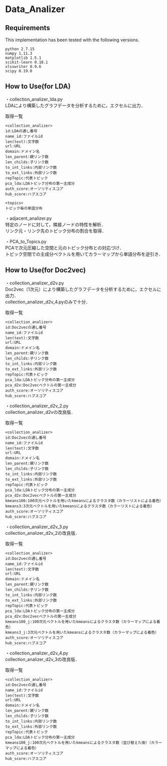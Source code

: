 # Data_Analizer

## Requirements

This implementation has been tested with the following versions.

```
python 2.7.15
numpy 1.11.3
matplotlib 1.5.1
scikit-learn 0.18.1
xlsxwriter 0.9.6
scipy 0.19.0
```

## How to Use(for LDA)
・collection_analizer_lda.py  
LDAにより構築したグラフデータを分析するために，エクセルに出力．  

取得一覧  
```
<collection_analizer>
id:LDAの通し番号
name_id:ファイルid
len(text):文字数
url:URL
domain:ドメイン名
len_parent:親リンク数
len_childs:子リンク数
to_int_links:内部リンク数
to_ext_links:外部リンク数
repTopic:代表トピック
pca_lda:LDAトピック分布の第一主成分
auth_score:オーソリティスコア
hub_score:ハブスコア

<topics>
トピック毎の単語分布
```

・adjacent_analizer.py  
特定のノードに対して，隣接ノードの特性を解析．  
リンク元・リンク先のトピック分布の割合を取得．  

・PCA_to_Topics.py  
PCAで次元圧縮した空間と元のトピック分布との対応づけ．  
トピック空間での主成分ベクトルを用いてカラーマップから単語分布を逆引き．  

## How to Use(for Doc2vec)
・collection_analizer_d2v.py  
Doc2vec（1次元）により構築したグラフデータを分析するために，エクセルに出力．  
collection_analizer_d2v_4.pyのみで十分．  

取得一覧  
```
<collection_analizer>
id:Doc2vecの通し番号
name_id:ファイルid
len(text):文字数
url:URL
domain:ドメイン名
len_parent:親リンク数
len_childs:子リンク数
to_int_links:内部リンク数
to_ext_links:外部リンク数
repTopic:代表トピック
pca_lda:LDAトピック分布の第一主成分
pca_d2v:Doc2vecベクトルの第一主成分
auth_score:オーソリティスコア
hub_score:ハブスコア
```

・collection_analizer_d2v_2.py   
collection_analizer_d2vの改良版．  

取得一覧  
```
<collection_analizer>
id:Doc2vecの通し番号
name_id:ファイルid
len(text):文字数
url:URL
domain:ドメイン名
len_parent:親リンク数
len_childs:子リンク数
to_int_links:内部リンク数
to_ext_links:外部リンク数
repTopic:代表トピック
pca_lda:LDAトピック分布の第一主成分
pca_d2v:Doc2vecベクトルの第一主成分
kmeans100:100次元ベクトルを用いたkmeansによるクラスタ数（カラーリストによる着色）
kmeans3:3次元ベクトルを用いたkmeansによるクラスタ数（カラーリストによる着色）
auth_score:オーソリティスコア
hub_score:ハブスコア
```

・collection_analizer_d2v_3.py   
collection_analizer_d2v_2の改良版．  

取得一覧  
```
<collection_analizer>
id:Doc2vecの通し番号
name_id:ファイルid
len(text):文字数
url:URL
domain:ドメイン名
len_parent:親リンク数
len_childs:子リンク数
to_int_links:内部リンク数
to_ext_links:外部リンク数
repTopic:代表トピック
pca_lda:LDAトピック分布の第一主成分
pca_d2v:Doc2vecベクトルの第一主成分
kmeans100_j:100次元ベクトルを用いたkmeansによるクラスタ数（カラーマップによる着色）
kmeans3_j:3次元ベクトルを用いたkmeansによるクラスタ数（カラーマップによる着色）
auth_score:オーソリティスコア
hub_score:ハブスコア
```

・collection_analizer_d2v_4.py   
collection_analizer_d2v_3の改良版．  

取得一覧  
```
<collection_analizer>
id:Doc2vecの通し番号
name_id:ファイルid
len(text):文字数
url:URL
domain:ドメイン名
len_parent:親リンク数
len_childs:子リンク数
to_int_links:内部リンク数
to_ext_links:外部リンク数
repTopic:代表トピック
pca_lda:LDAトピック分布の第一主成分
kmeans100_j:100次元ベクトルを用いたkmeansによるクラスタ数（並び替えた後）（カラーマップによる着色）
auth_score:オーソリティスコア
hub_score:ハブスコア

